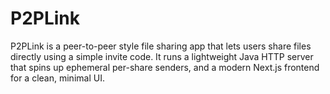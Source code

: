 # P2PLink
P2PLink is a peer-to-peer style file sharing app that lets users share files directly using a simple invite code. It runs a lightweight Java HTTP server that spins up ephemeral per-share senders, and a modern Next.js frontend for a clean, minimal UI.
